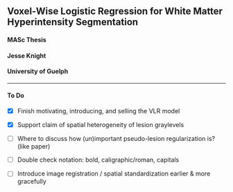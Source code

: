## Voxel-Wise Logistic Regression for White Matter Hyperintensity Segmentation
#### MASc Thesis
#### Jesse Knight
#### University of Guelph
---
#### To Do
- [x] Finish motivating, introducing, and selling the VLR model
- [x] Support claim of spatial heterogeneity of lesion graylevels
- [ ] Where to discuss how (un)important pseudo-lesion regularization is? (like paper)
- [ ] Double check notation: bold, caligraphic/roman, capitals
- [ ] Introduce image registration / spatial standardization earlier & more gracefully

